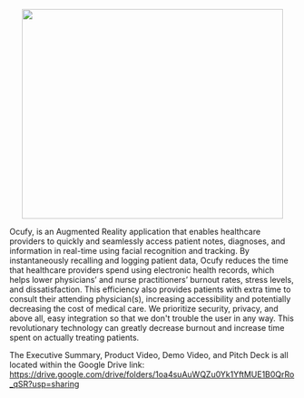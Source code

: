 <p align="center">
  <img width="460" height="370" src="https://i.imgur.com/1W7ARzr.jpg">
</p>

Ocufy, is an Augmented Reality application that enables healthcare providers to quickly and seamlessly access patient notes, diagnoses, and information in real-time using facial recognition and tracking. By instantaneously recalling and logging patient data, Ocufy reduces the time that healthcare providers spend using electronic health records, which helps lower physicians’ and nurse practitioners’ burnout rates, stress levels, and dissatisfaction. This efficiency also provides patients with extra time to consult their attending physician(s), increasing accessibility and potentially decreasing the cost of medical care.
We prioritize security, privacy, and above all, easy integration so that we don't trouble the user in any way. This revolutionary technology can greatly decrease burnout and increase time spent on actually treating patients. 

The Executive Summary, Product Video, Demo Video, and Pitch Deck is all located within the Google Drive link:
https://drive.google.com/drive/folders/1oa4suAuWQZu0Yk1YftMUE1B0QrRo_qSR?usp=sharing

